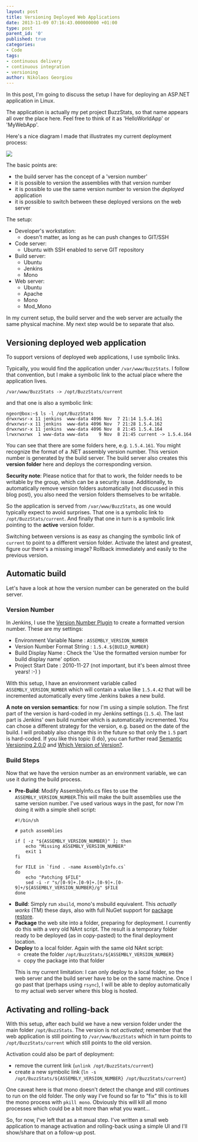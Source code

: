 ```yaml
---
layout: post
title: Versioning Deployed Web Applications
date: 2013-11-09 07:16:43.000000000 +01:00
type: post
parent_id: '0'
published: true
categories:
- Code
tags:
- continuous delivery
- continuous integration
- versioning
author: Nikolaos Georgiou
---
```


In this post, I'm going to discuss the setup I have for deploying an ASP.NET application in Linux.<!--more-->

The application is actually my pet project BuzzStats, so that name appears all over the place here. Feel free to think of it as 'HelloWorldApp' or 'MyWebApp'.

Here's a nice diagram I made that illustrates my current deployment process:

<img src="{{ site.baseurl }}/assets/2013/drawing.png" />

The basic points are:
<ul>
<li>the build server has the concept of a 'version number'</li>
<li>it is possible to version the assemblies with that version number</li>
<li>it is possible to use the same version number to version the <em>deployed</em> application</li>
<li>it is possible to switch between these deployed versions on the web server</li>
</ul>

The setup:
<ul>
<li>Developer's workstation:
<ul>
<li>doesn't matter, as long as he can push changes to GIT/SSH</li>
</ul>
</li>
<li>Code server:
<ul>
<li>Ubuntu with SSH enabled to serve GIT repository</li>
</ul>
</li>
<li>Build server:
<ul>
<li>Ubuntu</li>
<li>Jenkins</li>
<li>Mono</li>
</ul>
</li>
<li>Web server:
<ul>
<li>Ubuntu</li>
<li>Apache</li>
<li>Mono</li>
<li>Mod_Mono</li>
</ul>
</li>
</ul>

In my current setup, the build server and the web server are actually the same physical machine. My next step would be to separate that also.
<h2>Versioning deployed web application</h2>

To support versions of deployed web applications, I use symbolic links.

Typically, you would find the application under <code>/var/www/BuzzStats</code>. I follow that convention, but I make a symbolic link to the actual place where the application lives.

```
/var/www/BuzzStats -> /opt/BuzzStats/current
```

and that one is also a symbolic link:

```
ngeor@box:~$ ls -l /opt/BuzzStats
drwxrwsr-x 11 jenkins  www-data 4096 Nov  7 21:14 1.5.4.161
drwxrwsr-x 11 jenkins  www-data 4096 Nov  7 21:28 1.5.4.162
drwxrwsr-x 11 jenkins  www-data 4096 Nov  8 21:45 1.5.4.164
lrwxrwxrwx  1 www-data www-data    9 Nov  8 21:45 current -> 1.5.4.164
```

You can see that there are some folders here, e.g. <code>1.5.4.161</code>. You might recognize the format of a .NET assembly version number. This version number is generated by the build server. The build server also creates this <strong>version folder</strong> here and deploys the corresponding version.

<strong>Security note</strong>: Please notice that for that to work, the folder needs to be writable by the group, which can be a security issue. Additionally, to automatically remove version folders automatically (not discussed in this blog post), you also need the version folders themselves to be writable.

So the application is served from <code>/var/www/BuzzStats</code>, as one would typically expect to avoid surprises. That one is a symbolic link to <code>/opt/BuzzStats/current</code>. And finally that one in turn is a symbolic link pointing to the <strong>active</strong> version folder.

Switching between versions is as easy as changing the symbolic link of <code>current</code> to point to a different version folder. Activate the latest and greatest, figure our there's a missing image? Rollback immediately and easily to the previous version.
<h2>Automatic build</h2>

Let's have a look at how the version number can be generated on the build server.
<h3>Version Number</h3>

In Jenkins, I use the <a href="http://wiki.hudson-ci.org/display/HUDSON/Version+Number+Plugin">Version Number Plugin</a> to create a formatted version number. These are my settings:
<ul>
<li>Environment Variable Name : <code>ASSEMBLY_VERSION_NUMBER</code></li>
<li>Version Number Format String : <code>1.5.4.${BUILD_NUMBER}</code></li>
<li>Build Display Name : Check the 'Use the formatted version number for build display name' option.</li>
<li>Project Start Date : 2010-11-27 (not important, but it's been almost three years! :-) )</li>
</ul>

With this setup, I have an environment variable called <code>ASSEMBLY_VERSION_NUMBER</code> which will contain a value like <code>1.5.4.42</code> that will be incremented automatically every time Jenkins bakes a new build.

<strong>A note on version semantics</strong>: for now I'm using a simple solution. The first part of the version is hard-coded in my Jenkins settings (<code>1.5.4</code>). The last part is Jenkins' own build number which is automatically incremented. You can chose a different strategy for the version, e.g. based on the date of the build. I will probably also change this in the future so that only the <code>1.5</code> part is hard-coded. If you like this topic (I do), you can further read <a href="http://semver.org/">Semantic Versioning 2.0.0</a> and <a href="http://haacked.com/archive/2006/09/27/Which_Version_of_Version.aspx">Which Version of Version?</a>.
<h3>Build Steps</h3>

Now that we have the version number as an environment variable, we can use it during the build process.
<ul>
<li><strong>Pre-Build</strong>: Modify AssemblyInfo.cs files to use the <code>ASSEMBLY_VERSION_NUMBER</code>.This will make the built assemblies use the same version number. I've used various ways in the past, for now I'm doing it with a simple shell script:

```
#!/bin/sh

# patch assemblies

if [ -z "${ASSEMBLY_VERSION_NUMBER}" ]; then
    echo "Missing ASSEMBLY_VERSION_NUMBER"
    exit 1
fi

for FILE in `find . -name AssemblyInfo.cs`
do
    echo "Patching $FILE"
    sed -i -r "s/[0-9]+.[0-9]+.[0-9]+.[0-9]+/${ASSEMBLY_VERSION_NUMBER}/g" $FILE
done
```

</li>
<li><strong>Build</strong>: Simply run <code>xbuild</code>, mono's msbuild equivalent. This <em>actually works</em> (TM) these days, also with full NuGet support for <a href="http://docs.nuget.org/docs/reference/package-restore">package restore</a>.</li>
<li><strong>Package</strong> the web site into a folder, preparing for deployment. I currently do this with a very old NAnt script. The result is a temporary folder ready to be deployed (as in copy-pasted) to the final deployment location.</li>
<li><strong>Deploy</strong> to a local folder. Again with the same old NAnt script:
<ul>
<li>create the folder <code>/opt/BuzzStats/${ASSEMBLY_VERSION_NUMBER}</code></li>
<li>copy the package into that folder</li>
</ul>

This is my current limitation: I can only deploy to a local folder, so the web server and the build server have to be on the same machine. Once I go past that (perhaps using <code>rsync</code>), I will be able to deploy automatically to my actual web server where this blog is hosted.</li>
</ul>
<h2>Activating and rolling-back</h2>

With this setup, after each build we have a new version folder under the main folder <code>/opt/BuzzStats</code>. The version is not <em>activated</em>; remember that the web application is still pointing to <code>/var/www/BuzzStats</code> which in turn points to <code>/opt/BuzzStats/current</code> which still points to the old version.

Activation could also be part of deployment:
<ul>
<li>remove the current link (<code>unlink /opt/BuzzStats/current</code>)</li>
<li>create a new symbolic link (<code>ln -s /opt/BuzzStats/${ASSEMBLY_VERSION_NUMBER} /opt/BuzzStats/current</code>)</li>
</ul>

One caveat here is that mono doesn't detect the change and still continues to run on the old folder. The only way I've found so far to "fix" this is to kill the mono process with <code>pkill mono</code>. Obviously this will kill all mono processes which could be a bit more than what you want...

So, for now, I've left that as a manual step. I've written a small web application to manage activation and rolling-back using a simple UI and I'll show/share that on a follow-up post.
